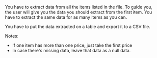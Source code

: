 You have to extract data from all the items listed in the file. To guide you, the user will give you the data you should extract from the first item. You have to extract the same data for as many items as you can.

You have to put the data extracted on a table and export it to a CSV file.

Notes:
- If one item has more than one price, just take the first price
- In case there's missing data, leave that data as a null data.
